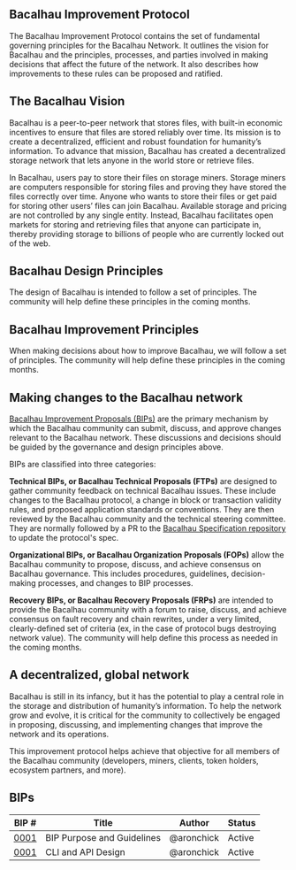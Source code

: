 ## Bacalhau Improvement Protocol

The Bacalhau Improvement Protocol contains the set of fundamental governing principles for the Bacalhau Network. It outlines the vision for Bacalhau and the principles, processes, and parties involved in making decisions that affect the future of the network. It also describes how improvements to these rules can be proposed and ratified.


## The Bacalhau Vision

Bacalhau is a peer-to-peer network that stores files, with built-in economic incentives to ensure that files are stored reliably over time. Its mission is to create a decentralized, efficient and robust foundation for humanity’s information. To advance that mission, Bacalhau has created a decentralized storage network that lets anyone in the world store or retrieve files. 

In Bacalhau, users pay to store their files on storage miners. Storage miners are computers responsible for storing files and proving they have stored the files correctly over time. Anyone who wants to store their files or get paid for storing other users’ files can join Bacalhau. Available storage and pricing are not controlled by any single entity. Instead, Bacalhau facilitates open markets for storing and retrieving files that anyone can participate in, thereby providing storage to billions of people who are currently locked out of the web. 

## Bacalhau Design Principles

The design of Bacalhau is intended to follow a set of principles. The community will help define these principles in the coming months.


## Bacalhau Improvement Principles

When making decisions about how to improve Bacalhau, we will follow a set of principles. The community will help define these principles in the coming months.

## Making changes to the Bacalhau network

[Bacalhau Improvement Proposals (BIPs)](https://github.com/Bacalhau-project/BIPs/blob/master/BIPS/BIP-0001.md) are the primary mechanism by which the Bacalhau community can submit, discuss, and approve changes relevant to the Bacalhau network. These discussions and decisions should be guided by the governance and design principles above.

BIPs are classified into three categories:

**Technical BIPs, or Bacalhau Technical Proposals (FTPs)** are designed to gather community feedback on technical Bacalhau issues. These include changes to the Bacalhau protocol, a change in block or transaction validity rules, and proposed application standards or conventions. They are then reviewed by the Bacalhau community and the technical steering committee. They are normally followed by a PR to the [Bacalhau Specification repository](https://github.com/Bacalhau-project/specs) to update the protocol's spec.

**Organizational BIPs, or Bacalhau Organization Proposals (FOPs)** allow the Bacalhau community to propose, discuss, and achieve consensus on Bacalhau governance. This includes procedures, guidelines, decision-making processes, and changes to BIP processes.

**Recovery BIPs, or Bacalhau Recovery Proposals (FRPs)** are intended to provide the Bacalhau community with a forum to raise, discuss, and achieve consensus on fault recovery and chain rewrites, under a very limited, clearly-defined set of criteria (ex, in the case of protocol bugs destroying network value). The community will help define this process as needed in the coming months.

## A decentralized, global network

Bacalhau is still in its infancy, but it has the potential to play a central role in the storage and distribution of humanity’s information. To help the network grow and evolve, it is critical for the community to collectively be engaged in proposing, discussing, and implementing changes that improve the network and its operations.

This improvement protocol helps achieve that objective for all members of the Bacalhau community (developers, miners, clients, token holders, ecosystem partners, and more).

## BIPs

|BIP #   | Title  | Author  | Status  |
|---|---|---|---|
|[0001](https://github.com/Bacalhau-project/BIPs/blob/master/BIPS/BIP-0001.md)   | BIP Purpose and Guidelines  | @aronchick  | Active  |
|[0001](https://github.com/Bacalhau-project/BIPs/blob/master/BIPS/BIP-0002.md)   | CLI and API Design   | @aronchick  | Active  |